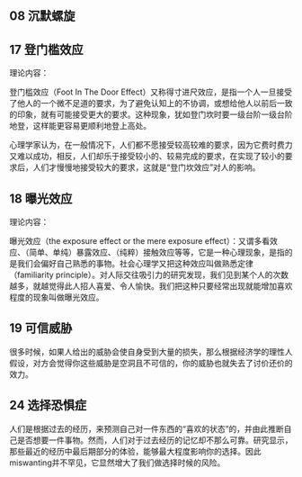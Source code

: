## 08 沉默螺旋

## 17 登门槛效应

理论内容：

登门槛效应（Foot In The Door Effect）又称得寸进尺效应，是指一个人一旦接受了他人的一个微不足道的要求，为了避免认知上的不协调，或想给他人以前后一致的印象，就有可能接受更大的要求。这种现象，犹如登门坎时要一级台阶一级台阶地登，这样能更容易更顺利地登上高处。

心理学家认为，在一般情况下，人们都不愿接受较高较难的要求，因为它费时费力又难以成功，相反，人们却乐于接受较小的、较易完成的要求，在实现了较小的要求后，人们才慢慢地接受较大的要求，这就是“登门坎效应”对人的影响。

## 18 曝光效应

理论内容：

曝光效应（the exposure effect or the mere exposure effect）：又谓多看效应、（简单、单纯）暴露效应、（纯粹）接触效应等等，它是一种心理现象，是指的是我们会偏好自己熟悉的事物。社会心理学又把这种效应叫做熟悉定律（familiarity principle）。对人际交往吸引力的研究发现，我们见到某个人的次数越多，就越觉得此人招人喜爱、令人愉快。我们把这种只要经常出现就能增加喜欢程度的现象叫做曝光效应。

## 19 可信威胁

很多时候，如果人给出的威胁会使自身受到大量的损失，那么根据经济学的理性人假设，对方会觉得你这些威胁是空洞且不可信的，你的威胁也就失去了讨价还价的效力。


## 24 选择恐惧症

人们是根据过去的经历，来预测自己对一件东西的“喜欢的状态”的，并由此推断自己是否想要一件事物。然而，人们对于过去经历的记忆却不那么可靠。研究显示，那些最近的经历中最后期部分的体验，能够最大程度影响你的选择。因此miswanting并不罕见，它显然增大了我们做选择时候的风险。
